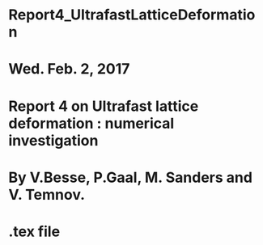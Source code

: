 # Report4_UltrafastLatticeDeformation

# Wed. Feb. 2, 2017
# Report 4 on Ultrafast lattice deformation : numerical investigation
# By V.Besse, P.Gaal, M. Sanders and V. Temnov.
# .tex file

